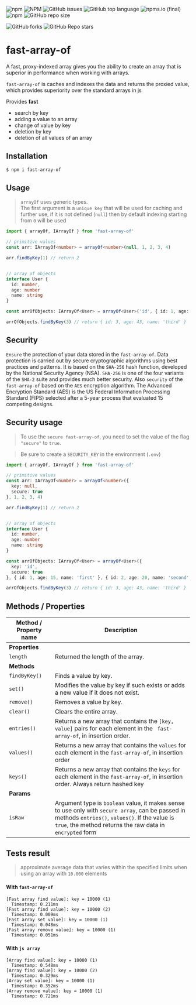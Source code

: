 ![npm](https://img.shields.io/npm/v/fast-array-of)
![NPM](https://img.shields.io/npm/l/fast-array-of)
![GitHub issues](https://img.shields.io/github/issues/zaven10/fast-array-of)
![GitHub top language](https://img.shields.io/github/languages/top/zaven10/fast-array-of)
![npms.io (final)](https://img.shields.io/npms-io/popularity-score/fast-array-of)
![npm](https://img.shields.io/npm/dw/fast-array-of)
![GitHub repo size](https://img.shields.io/github/repo-size/zaven10/fast-array-of)

![GitHub forks](https://img.shields.io/github/forks/zaven10/fast-array-of?style=social)
![GitHub Repo stars](https://img.shields.io/github/stars/zaven10/fast-array-of?style=social)

# fast-array-of
A fast, proxy-indexed array gives you the ability to create an array that is superior in performance when working with arrays.

`fast-array-of` is caches and indexes the data and returns the proxied value, which provides superiority over the standard arrays in js

Provides **fast**
- search by key
- adding a value to an array
- change of value by key
- deletion by key
- deletion of all values of an array

## Installation
```bash
$ npm i fast-array-of
```

## Usage
> `arrayOf` uses generic types. \
The first argument is a `unique key` that will be used for caching and further use, if it is not defined (`null`) then by default indexing starting from `0` will be used
```typescript
import { arrayOf, IArrayOf } from 'fast-array-of'

// primitive values
const arr: IArrayOf<number> = arrayOf<number>(null, 1, 2, 3, 4)

arr.findByKey(1) // return 2


// array of objects
interface User {
  id: number,
  age: number
  name: string
}

const arrOfObjects: IArrayOf<User> = arrayOf<User>('id', { id: 1, age: 15, name: 'first' }, { id: 2, age: 20, name: 'second' }, { id: 3, age: 43, name: 'third' })

arrOfObjects.findByKey(3) // return { id: 3, age: 43, name: 'third' }
```

## Security
`Ensure` the protection of your data stored in the `fast-array-of`. 
Data protection is carried out by secure cryptographic algorithms using best practices and patterns. 
It is based on the `SHA-256` hash function, developed by the National Security Agency (NSA). `SHA-256` is one of the four variants of the `SHA-2` suite and provides much better security.
Also `security` of the `fast-array-of` based on the `AES` encryption algorithm. The Advanced Encryption Standard (AES) is the US Federal Information Processing Standard (FIPS) selected after a 5-year process that evaluated 15 competing designs.

## Security usage

>  To use the `secure fast-array-of`, you need to set the value of the flag `"secure"` to `true`.

>  Be sure to create a `SECURITY_KEY` in the environment (`.env`)

```typescript
import { arrayOf, IArrayOf } from 'fast-array-of'

// primitive values
const arr: IArrayOf<number> = arrayOf<number>({
  key: null,
  secure: true
}, 1, 2, 3, 4)

arr.findByKey(1) // return 2


// array of objects
interface User {
  id: number,
  age: number
  name: string
}

const arrOfObjects: IArrayOf<User> = arrayOf<User>({
  key: 'id',
  secure: true
}, { id: 1, age: 15, name: 'first' }, { id: 2, age: 20, name: 'second' }, { id: 3, age: 43, name: 'third' })

arrOfObjects.findByKey(3) // return { id: 3, age: 43, name: 'third' }
```

## Methods / Properties

<!-- Disable table formatting because Prettier messing it up. -->
<!-- prettier-ignore -->
| Method / Property name                          | Description |
| ------------------------------------------------| ----------- |
| **Properties**                                  | |
| `length`                                        | Returned the length of the array. |
| **Methods**                                     | |
| `findByKey()`                                   | Finds a value by key. |
| `set()`                                         | Modifies the value by key if such exists or adds a new value if it does not exist. |
| `remove()`                                      | Removes a value by key. |
| `clear()`                                       | Clears the entire array. |
| `entries()`                                     | Returns a new array that contains the `[key, value]` pairs for each element in the ` fast-array-of`, in insertion order. |
| `values()`                                      | Returns a new array that contains the `values` for each element in the `fast-array-of`, in insertion order |
| `keys()`                                        | Returns a new array that contains the `keys` for each element in the `fast-array-of`, in insertion order. Always return hashed key |
| **Params**                                      | |
| `isRaw`                                         | Argument type is `boolean` value, it makes sense to use only with `secure array`, can be passed in methods `entries()`, `values()`. If the value is `true`, the method returns the raw data in `encrypted` form |


## Tests result
> approximate average data that varies within the specified limits when using an array with `10.000` elements

#### With `fast-array-of`
```
[Fast array find value]: key = 10000 (1)
  Timestamp: 0.211ms
[Fast array find value]: key = 10000 (2)
  Timestamp: 0.009ms
[Fast array set value]: key = 10000 (1)
  Timestamp: 0.048ms
[Fast array remove value]: key = 10000 (1)
  Timestamp: 0.051ms
```

#### With `js array`
```
[Array find value]: key = 10000 (1)
  Timestamp: 0.548ms
[Array find value]: key = 10000 (2)
  Timestamp: 0.329ms
[Array set value]: key = 10000 (1)
  Timestamp: 0.352ms
[Array remove value]: key = 10000 (1)
  Timestamp: 0.721ms
```
